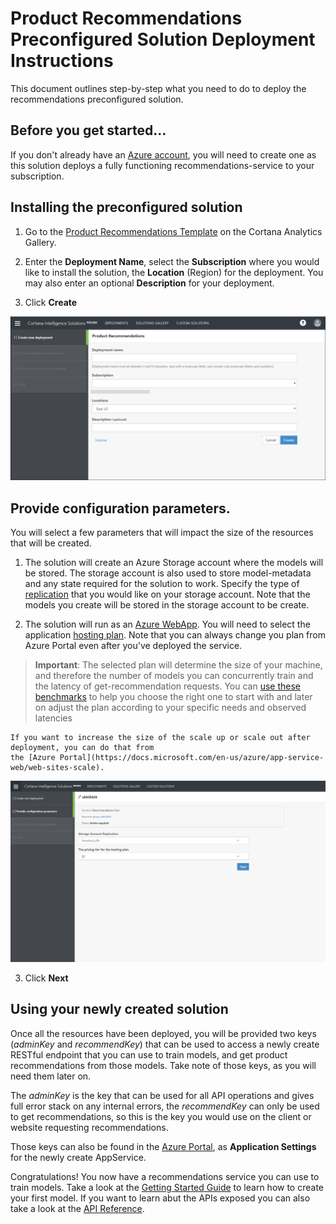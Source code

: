 # Product Recommendations Preconfigured Solution Deployment Instructions

This document outlines step-by-step what you need to do to deploy the recommendations preconfigured solution.

## Before you get started...

If you don't already have an [Azure account](http://portal.azure.com/), you will need to create one as this solution
deploys a fully functioning recommendations-service to your subscription.

## Installing the preconfigured solution

1. Go to the [Product Recommendations Template](https://aka.ms/recotemplate) on the Cortana Analytics Gallery.

2. Enter the **Deployment Name**,  select the **Subscription** where you would like to install the solution, the **Location**  (Region) for the deployment.  You may also enter an optional **Description** for your deployment.

3. Click **Create**

![Deployment Step 1](../images/deploy-step1.png)

## Provide configuration parameters.

You will select a few parameters that will impact the size of the resources that will be created.  

1. The solution will create an Azure Storage account where the models will be stored. The storage
account is also used to store model-metadata and any state required for the solution to work. 
Specify the type of [replication](https://docs.microsoft.com/en-us/azure/storage/storage-introduction) that you
would like on your storage account. Note that the models you create will be stored in the
storage account to be create.

2. The solution will run as an [Azure WebApp](https://azure.microsoft.com/en-us/services/app-service/web/).
You will need to select the application [hosting plan](https://azure.microsoft.com/en-us/pricing/details/app-service/). 
Note that you can always change you plan from Azure Portal even after you've deployed the service.
>**Important**: The selected plan will determine the size of your machine, and therefore the number of models you can concurrently train and 
> the latency of get-recommendation requests. You can [use these benchmarks](benchmarks.md) to help you choose the right one to start with 
>and later on adjust the plan according to your specific needs and observed latencies 

    If you want to increase the size of the scale up or scale out after deployment, you can do that from 
    the [Azure Portal](https://docs.microsoft.com/en-us/azure/app-service-web/web-sites-scale).

![Deployment Step 2](../images/deploy-step2.png)

3. Click **Next**

## Using your newly created solution

Once all the resources have been deployed, you will be provided two keys (*adminKey* and *recommendKey*) 
that can be used to access a newly create RESTful endpoint that you can use to train models, and get product recommendations from
those models.  Take note of those keys, as you will need them later on.

The *adminKey* is the key that can be used for all API operations and gives full error stack on any internal errors, the *recommendKey* can only be used to 
get recommendations, so this is the key you would use on the client or website requesting recommendations.

Those keys can also be found in the  [Azure Portal](http://portal.azure.com/), as **Application Settings** for the newly create AppService.

Congratulations! You now have a recommendations service you can use to train models.
Take a look at the [Getting Started Guide](../getting-started.md) to learn how to create your first model.  If you want to learn abut the APIs exposed you can also take a look at the [API Reference](api-reference.md).
